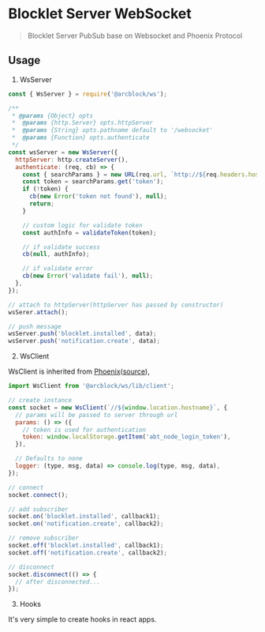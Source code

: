 # Blocklet Server WebSocket

> Blocklet Server PubSub base on Websocket and Phoenix Protocol

## Usage

1. WsServer

```javascript
const { WsServer } = require('@arcblock/ws');

/**
 * @params {Object} opts
 *  @params {http.Server} opts.httpServer
 *  @params {String} opts.pathname default to '/websocket'
 *  @params {Function} opts.authenticate
 */
const wsServer = new WsServer({
  httpServer: http.createServer(),
  authenticate: (req, cb) => {
    const { searchParams } = new URL(req.url, `http://${req.headers.host || 'unknown'}`);
    const token = searchParams.get('token');
    if (!token) {
      cb(new Error('token not found'), null);
      return;
    }

    // custom logic for validate token
    const authInfo = validateToken(token);

    // if validate success
    cb(null, authInfo);

    // if validate error
    cb(new Error('validate fail'), null);
  },
});

// attach to httpServer(httpServer has passed by constructor)
wsSerer.attach();

// push message
wsServer.push('blocklet.installed', data);
wsServer.push('notification.create', data);
```

2. WsClient

WsClient is inherited from [Phoenix](https://www.npmjs.com/package/phoenix)([source](https://github.com/phoenixframework/phoenix/blob/master/assets/js/phoenix.js)),

```javascript
import WsClient from '@arcblock/ws/lib/client';

// create instance
const socket = new WsClient(`//${window.location.hostname}`, {
  // params will be passed to server through url
  params: () => ({
    // token is used for authentication
    token: window.localStorage.getItem('abt_node_login_token'),
  }),

  // Defaults to none
  logger: (type, msg, data) => console.log(type, msg, data),
});

// connect
socket.connect();

// add subscriber
socket.on('blocklet.installed', callback1);
socket.on('notification.create', callback2);

// remove subscriber
socket.off('blocklet.installed', callback1);
socket.off('notification.create', callback2);

// disconnect
socket.disconnect(() => {
  // after disconnected...
});
```

3. Hooks

It's very simple to create hooks in react apps.

